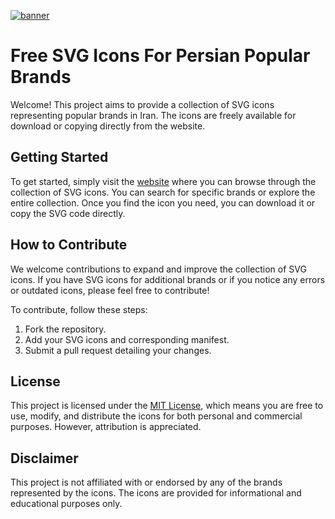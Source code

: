 <a href='https://mojtabaahn.github.io/persian-simple-icons/'>![banner](https://github.com/mojtabaahn/persian-simple-icons/assets/9845317/ac54b359-a840-4480-baf7-97b32a180b77)</a>

# Free SVG Icons For Persian Popular Brands

Welcome! This project aims to provide a collection of SVG icons representing popular brands in Iran. The icons are freely available for download or copying directly from the website.

## Getting Started

To get started, simply visit the [website](https://mojtabaahn.github.io/persian-simple-icons/) where you can browse through the collection of SVG icons. You can search for specific brands or explore the entire collection. Once you find the icon you need, you can download it or copy the SVG code directly.

## How to Contribute

We welcome contributions to expand and improve the collection of SVG icons. If you have SVG icons for additional brands or if you notice any errors or outdated icons, please feel free to contribute!

To contribute, follow these steps:

1. Fork the repository.
2. Add your SVG icons and corresponding manifest.
3. Submit a pull request detailing your changes.

## License

This project is licensed under the [MIT License](LICENSE), which means you are free to use, modify, and distribute the icons for both personal and commercial purposes. However, attribution is appreciated.

## Disclaimer

This project is not affiliated with or endorsed by any of the brands represented by the icons. The icons are provided for informational and educational purposes only.
